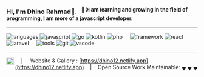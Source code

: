 ### Hi, I'm Dhino Rahmad👋. &nbsp;&nbsp;<sup>👾 &#12299;I am learning and growing in the field of programming, I am more of a javascript developer.</sup>

----

![languages](https://img.shields.io/static/v1?label=&message=languages:&color=111&style=flat-square)
![javascript](https://img.shields.io/static/v1?logo=javascript&label=&message=javascript&color=36465D&logoColor=AAA&style=flat-square&link=)
![go](https://img.shields.io/static/v1?logo=go&label=&message=golang&color=36465D&logoColor=AAA&style=flat-square)
![kotlin](https://img.shields.io/static/v1?logo=kotlin&label=&message=kotlin&color=36465D&logoColor=AAA&style=flat-square)
![php](https://img.shields.io/static/v1?logo=php&label=&message=php&color=36465D&logoColor=AAA&style=flat-square)
&nbsp;&nbsp;&nbsp;
![framework](https://img.shields.io/static/v1?label=&message=framework:&color=111&style=flat-square)
![react](https://img.shields.io/static/v1?logo=react&label=&message=react&color=36465D&logoColor=AAA&style=flat-square)
![laravel](https://img.shields.io/static/v1?logo=laravel&label=&message=laravel&color=36465D&logoColor=AAA&style=flat-square)
&nbsp;&nbsp;&nbsp;
![tools](https://img.shields.io/static/v1?label=&message=tools:&color=111&style=flat-square)
![git](https://img.shields.io/static/v1?logo=git&label=&message=git&color=36465D&logoColor=FF0000&style=flat-square)
![vscode](https://img.shields.io/static/v1?logo=visual-studio-code&label=&message=vscode&color=36465D&logoColor=blue&style=flat-square)

----

<a href="https://linkedin.com/in/dhino-rahmad">
  <img align="left" alt="dhino-rahmad LinkedIn" width="20px" src="https://simpleicons.now.sh/linkedin/495f7e" />
</a>

&nbsp;&nbsp;&nbsp; | &nbsp;&nbsp;&nbsp; Website & Gallery : [https://dhino12.netlify.app](https://dhino12.netlify.app) &nbsp;&nbsp;&nbsp;|&nbsp;&nbsp;&nbsp; Open Source Work Maintainable: <sub>&#9660; &#9660; &#9660;</sub>
